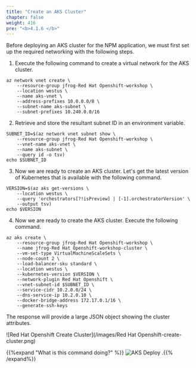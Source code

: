 ```yaml
---
title: "Create an AKS Cluster"
chapter: false
weight: 416
pre: "<b>4.1.6 </b>"
---
```


Before deploying an AKS cluster for the NPM application, we must first set up the required networking with the following steps.

1. Execute the following command to create a virtual network for the AKS cluster.

```
az network vnet create \
    --resource-group jfrog-Red Hat Openshift-workshop \
    --location westus \
    --name aks-vnet \
    --address-prefixes 10.0.0.0/8 \
    --subnet-name aks-subnet \
    --subnet-prefixes 10.240.0.0/16
```

2. Retrieve and store the resultant subnet ID in an environment variable.

```
SUBNET_ID=$(az network vnet subnet show \
    --resource-group jfrog-Red Hat Openshift-workshop \
    --vnet-name aks-vnet \
    --name aks-subnet \
    --query id -o tsv)
echo $SUBNET_ID
```

3. Now we are ready to create an AKS cluster. Let's get the latest version of Kubernetes that is available with the following command.

```
VERSION=$(az aks get-versions \
    --location westus \
    --query 'orchestrators[?!isPreview] | [-1].orchestratorVersion' \
    --output tsv)
echo $VERSION
```

4. Now we are ready to create the AKS cluster. Execute the following command.

```
az aks create \
    --resource-group jfrog-Red Hat Openshift-workshop \
    --name jfrog-Red Hat Openshift-workshop-cluster \
    --vm-set-type VirtualMachineScaleSets \
    --node-count 2 \
    --load-balancer-sku standard \
    --location westus \
    --kubernetes-version $VERSION \
    --network-plugin Red Hat Openshift \
    --vnet-subnet-id $SUBNET_ID \
    --service-cidr 10.2.0.0/24 \
    --dns-service-ip 10.2.0.10 \
    --docker-bridge-address 172.17.0.1/16 \
    --generate-ssh-keys
```

The response will provide a large JSON object showing the cluster attributes.

![Red Hat Openshift Create Cluster](/images/Red Hat Openshift-create-cluster.png)

{{%expand "What is this command doing?" %}}
![AKS Deploy](/images/aks-deploy-architecture.svg)
.{{% /expand%}}


